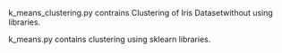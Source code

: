 k_means_clustering.py contrains Clustering of Iris Datasetwithout using libraries.

k_means.py contains clustering using sklearn libraries.
